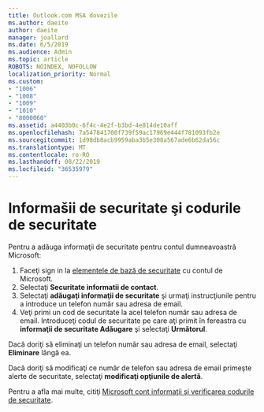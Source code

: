 ```yaml
---
title: Outlook.com MSA dovezile
ms.author: daeite
author: daeite
manager: joallard
ms.date: 6/5/2019
ms.audience: Admin
ms.topic: article
ROBOTS: NOINDEX, NOFOLLOW
localization_priority: Normal
ms.custom:
- "1006"
- "1008"
- "1009"
- "1010"
- "8000060"
ms.assetid: a4403b0c-6f4c-4e2f-b3bd-4e814de10aff
ms.openlocfilehash: 7a547841700f739f59ac17969e444f781093fb2e
ms.sourcegitcommit: 1d98db8acb9959aba3b5e308a567ade6b62da56c
ms.translationtype: MT
ms.contentlocale: ro-RO
ms.lasthandoff: 08/22/2019
ms.locfileid: "36535979"
---
```

# <a name="security-info-and-security-codes"></a>Informašii de securitate şi codurile de securitate

Pentru a adăuga informaţii de securitate pentru contul dumneavoastră Microsoft:

1. Faceţi sign in la [elementele de bază de securitate](https://account.microsoft.com/security) cu contul de Microsoft.
1. Selectaţi **Securitate informatii de contact**.
1. Selectaţi **adăugaţi informaţii de securitate** şi urmaţi instrucţiunile pentru a introduce un telefon număr sau adresa de email.
1. Veţi primi un cod de securitate la acel telefon număr sau adresa de email. Introduceţi codul de securitate pe care aţi primit în fereastra cu **informaţii de securitate Adăugare** şi selectaţi **Următorul**.

Dacă doriţi să eliminaţi un telefon număr sau adresa de email, selectaţi **Eliminare** lângă ea.

Dacă doriţi să modificaţi ce număr de telefon sau adresa de email primeşte alerte de securitate, selectaţi **modificaţi opţiunile de alertă**.

Pentru a afla mai multe, citiţi [Microsoft cont informaţii şi verificarea codurile de securitate](https://support.microsoft.com/help/12428/).